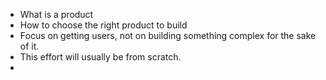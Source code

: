 - What is a product
- How to choose the right product to build
- Focus on getting users, not on building something complex for the sake of it.
- This effort will usually be from scratch.
- 